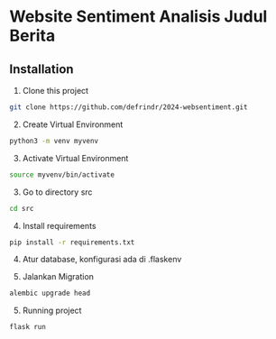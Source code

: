 # Website Sentiment Analisis Judul Berita

## Installation

1. Clone this project

```sh
git clone https://github.com/defrindr/2024-websentiment.git
```

2. Create Virtual Environment

```sh
python3 -m venv myvenv
```

3. Activate Virtual Environment

```sh
source myvenv/bin/activate
```

3. Go to directory src

```sh
cd src
```

4. Install requirements

```sh
pip install -r requirements.txt
```

4. Atur database, konfigurasi ada di .flaskenv

5. Jalankan Migration

```sh
alembic upgrade head
```

5. Running project

```sh
flask run
```
